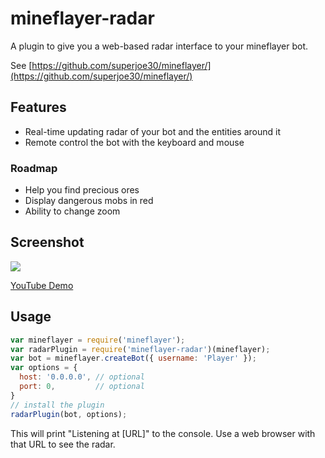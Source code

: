 # mineflayer-radar

A plugin to give you a web-based radar interface to your mineflayer bot.

See [https://github.com/superjoe30/mineflayer/](https://github.com/superjoe30/mineflayer/)

## Features

 * Real-time updating radar of your bot and the entities around it
 * Remote control the bot with the keyboard and mouse

### Roadmap

 * Help you find precious ores
 * Display dangerous mobs in red
 * Ability to change zoom

## Screenshot

![](http://i.imgur.com/Wm6EwCN.png)

[YouTube Demo](http://www.youtube.com/watch?v=FjDmAfcVulQ)

## Usage

```js
var mineflayer = require('mineflayer');
var radarPlugin = require('mineflayer-radar')(mineflayer);
var bot = mineflayer.createBot({ username: 'Player' });
var options = {
  host: '0.0.0.0', // optional
  port: 0,         // optional
}
// install the plugin
radarPlugin(bot, options);
```

This will print "Listening at [URL]" to the console. Use a web browser with
that URL to see the radar.
